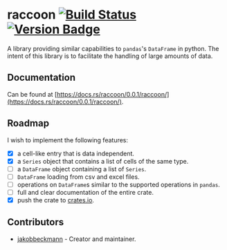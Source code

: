 # raccoon [![Build Status](https://travis-ci.com/jakobbeckmann/raccoon.svg?token=6RwG9cGf5RW9JwThwdpc&branch=master)](https://travis-ci.com/jakobbeckmann/raccoon) [![Version Badge](http://meritbadge.herokuapp.com/raccoon)](https://crates.io/crates/raccoon)
A library providing similar capabilities to `pandas`'s `DataFrame` in python. The intent of this library is to facilitate the handling of large amounts of data.

## Documentation
Can be found at [https://docs.rs/raccoon/0.0.1/raccoon/](https://docs.rs/raccoon/0.0.1/raccoon/).

## Roadmap
I wish to implement the following features:

- [x] a cell-like entry that is data independent.
- [x] a `Series` object that contains a list of cells of the same type.
- [ ] a `DataFrame` object containing a list of `Series`.
- [ ] `DataFrame` loading from csv and excel files.
- [ ] operations on `DataFrame`s similar to the supported operations in `pandas`.
- [ ] full and clear documentation of the entire crate.
- [x] push the crate to [crates.io](https://crates.io/).

## Contributors
- [jakobbeckmann](https://github.com/jakobbeckmann) - Creator and maintainer.
